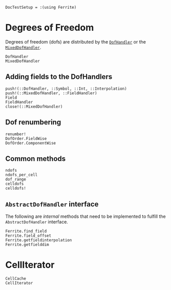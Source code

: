 ```@meta
DocTestSetup = :(using Ferrite)
```

# Degrees of Freedom
Degrees of freedom (dofs) are distributed by the [`DofHandler`](@ref) or the [`MixedDofHandler`](@ref).
```@docs
DofHandler
MixedDofHandler
```

## Adding fields to the DofHandlers
```@docs
push!(::DofHandler, ::Symbol, ::Int, ::Interpolation)
push!(::MixedDofHandler, ::FieldHandler)
Field
FieldHandler
close!(::MixedDofHandler)
```

## Dof renumbering
```@docs
renumber!
DofOrder.FieldWise
DofOrder.ComponentWise
```

## Common methods
```@docs
ndofs
ndofs_per_cell
dof_range
celldofs
celldofs!
```

## `AbstractDofHandler` interface
The following are *internal* methods that need to be implemented to fulfill the `AbstractDofHandler`
interface.
```@docs
Ferrite.find_field
Ferrite.field_offset
Ferrite.getfieldinterpolation
Ferrite.getfielddim
```

# CellIterator
```@docs
CellCache
CellIterator
```
